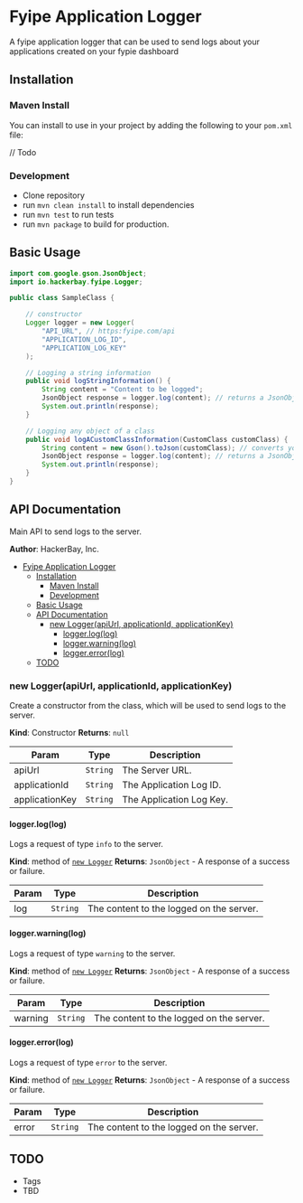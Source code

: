 # Fyipe Application Logger

A fyipe application logger that can be used to send logs about your applications created on your fypie dashboard

## Installation

### Maven Install

You can install to use in your project by adding the following to your `pom.xml` file:

// Todo

### Development

-   Clone repository
-   run `mvn clean install` to install dependencies
-   run `mvn test` to run tests
-   run `mvn package` to build for production.

<a name="module_api"></a>

## Basic Usage

```java
import com.google.gson.JsonObject;
import io.hackerbay.fyipe.Logger;

public class SampleClass {

    // constructor
    Logger logger = new Logger(
        "API_URL", // https:fyipe.com/api
        "APPLICATION_LOG_ID",
        "APPLICATION_LOG_KEY"
    );

    // Logging a string information
    public void logStringInformation() {
        String content = "Content to be logged";
        JsonObject response = logger.log(content); // returns a JsonObject of response
        System.out.println(response);
    }

    // Logging any object of a class
    public void logACustomClassInformation(CustomClass customClass) {
        String content = new Gson().toJson(customClass); // converts your custom class to a json object
        JsonObject response = logger.log(content); // returns a JsonObject of response
        System.out.println(response);
    }
}
```

## API Documentation

Main API to send logs to the server.

**Author**: HackerBay, Inc.

-   [Fyipe Application Logger](#fyipe-application-logger)
    -   [Installation](#installation)
        -   [Maven Install](#maven-install)
        -   [Development](#development)
    -   [Basic Usage](#basic-usage)
    -   [API Documentation](#api-documentation)
        -   [new Logger(apiUrl, applicationId, applicationKey)](#new-loggerapiurl-applicationid-applicationkey)
            -   [logger.log(log)](#loggerloglog)
            -   [logger.warning(log)](#loggerwarninglog)
            -   [logger.error(log)](#loggererrorlog)
    -   [TODO](#todo)

<a name="logger_api--logger"></a>

### new Logger(apiUrl, applicationId, applicationKey)

Create a constructor from the class, which will be used to send logs to the server.

**Kind**: Constructor
**Returns**: <code>null</code>

| Param          | Type                | Description              |
| -------------- | ------------------- | ------------------------ |
| apiUrl         | <code>String</code> | The Server URL.          |
| applicationId  | <code>String</code> | The Application Log ID.  |
| applicationKey | <code>String</code> | The Application Log Key. |

#### logger.log(log)

Logs a request of type `info` to the server.

**Kind**: method of [<code>new Logger</code>](#logger_api--logger)
**Returns**: <code>JsonObject</code> - A response of a success or failure.

| Param | Type                | Description                              |
| ----- | ------------------- | ---------------------------------------- |
| log   | <code>String</code> | The content to the logged on the server. |

#### logger.warning(log)

Logs a request of type `warning` to the server.

**Kind**: method of [<code>new Logger</code>](#logger_api--logger)
**Returns**: <code>JsonObject</code> - A response of a success or failure.

| Param   | Type                | Description                              |
| ------- | ------------------- | ---------------------------------------- |
| warning | <code>String</code> | The content to the logged on the server. |

#### logger.error(log)

Logs a request of type `error` to the server.

**Kind**: method of [<code>new Logger</code>](#logger_api--logger)
**Returns**: <code>JsonObject</code> - A response of a success or failure.

| Param | Type                | Description                              |
| ----- | ------------------- | ---------------------------------------- |
| error | <code>String</code> | The content to the logged on the server. |

## TODO

-   Tags
-   TBD
